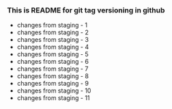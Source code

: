### This is README for git tag versioning in github

- changes from staging - 1
- changes from staging - 2
- changes from staging - 3
- changes from staging - 4
- changes from staging - 5
- changes from staging - 6
- changes from staging - 7
- changes from staging - 8
- changes from staging - 9
- changes from staging - 10
- changes from staging - 11
